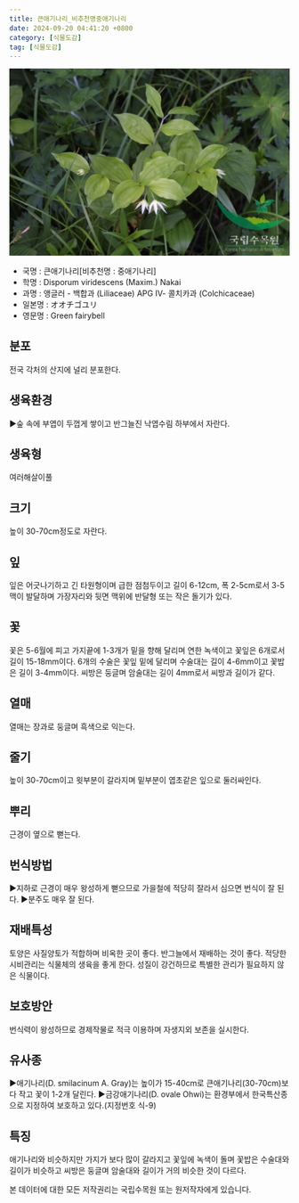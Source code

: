 ```yaml
---
title: 큰애기나리_비추천명중애기나리
date: 2024-09-20 04:41:20 +0800
category: [식물도감]
tag: [식물도감]
---
```




![큰애기나리[비추천명 : 중애기나리]](/assets/img/fileUpload/plants/basic/Liliaceae/Disporum/663/1_th2.JPG)
- 국명 : 큰애기나리[비추천명 : 중애기나리]
- 학명 : Disporum viridescens (Maxim.) Nakai
- 과명 : 앵글러 - 백합과 (Liliaceae) APG Ⅳ- 콜치카과 (Colchicaceae)
- 일본명 : オオチゴユリ
- 영문명 : Green fairybell


## 분포
전국 각처의 산지에 널리 분포한다.
## 생육환경
▶숲 속에 부엽이 두껍게 쌓이고 반그늘진 낙엽수림 하부에서 자란다.
## 생육형
여러해살이풀
## 크기
높이 30-70cm정도로 자란다.
## 잎
잎은 어긋나기하고 긴 타원형이며 급한 점첨두이고 길이 6-12cm, 폭 2-5cm로서 3-5맥이 발달하며 가장자리와 뒷면 맥위에 반달형 또는 작은 돌기가 있다.
## 꽃
꽃은 5-6월에 피고 가지끝에 1-3개가 밑을 향해 달리며 연한 녹색이고 꽃잎은 6개로서 길이 15-18mm이다. 6개의 수술은 꽃잎 밑에 달리며 수술대는 길이 4-6mm이고 꽃밥은 길이 3-4mm이다. 씨방은 둥글며 암술대는 길이 4mm로서 씨방과 길이가 같다.
## 열매
열매는 장과로 둥글며 흑색으로 익는다.
## 줄기
높이 30-70cm이고 윗부분이 갈라지며 밑부분이 엽초같은 잎으로 둘러싸인다.
## 뿌리
근경이 옆으로 뻗는다.
## 번식방법
▶지하로 근경이 매우 왕성하게 뻗으므로 가을철에 적당히 잘라서 심으면 번식이 잘 된다. 
▶분주도 매우 잘 된다.
## 재배특성
토양은 사질양토가 적합하며 비옥한 곳이 좋다. 반그늘에서 재배하는 것이 좋다. 적당한 시비관리는 식물체의 생육을 좋게 한다. 성질이 강건하므로 특별한 관리가 필요하지 않은 식물이다.
## 보호방안
번식력이 왕성하므로 경제작물로 적극 이용하며 자생지외 보존을 실시한다.
## 유사종
▶애기나리(D. smilacinum A. Gray)는 높이가 15-40cm로 큰애기나리(30-70cm)보다 작고 꽃이 1-2개 달린다.
▶금강애기나리(D. ovale Ohwi)는 환경부에서 한국특산종으로 지정하여 보호하고 있다.(지정번호 식-9)
## 특징
애기나리와 비슷하지만 가지가 보다 많이 갈라지고 꽃잎에 녹색이 돌며 꽃밥은 수술대와 길이가 비슷하고 씨방은 둥글며 암술대와 길이가 거의 비슷한 것이 다르다.






본 데이터에 대한 모든 저작권리는 국립수목원 또는 원저작자에게 있습니다.
